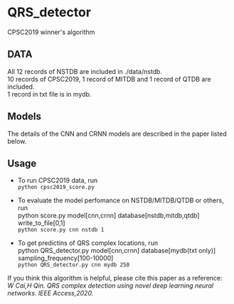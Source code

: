 # QRS_detector
CPSC2019 winner's algorithm  

## DATA
All 12 records of NSTDB are included in ./data/nstdb.  
10 records of CPSC2019, 1 record of MITDB and 1 record of QTDB are included.  
1 record in txt file is in mydb.  

## Models
The details of the CNN and CRNN models are described in the paper listed below.  

## Usage
   * To run CPSC2019 data, run   
		`python cpsc2019_score.py`  
		
   * To evaluate the model perfomance on NSTDB/MITDB/QTDB or others, run  
		python score.py model[cnn,crnn] database[nstdb,mitdb,qtdb] write_to_file[0,1]  
		`python score.py cnn nstdb 1`  
		
   * To get predictins of QRS complex locations, run  
		python QRS_detector.py model[cnn,crnn] database[mydb(txt only)] sampling_frequency[100-10000]  
		`python QRS_detector.py cnn mydb 250`
		
If you think this algorithm is helpful, please cite this paper as a reference:  
            _W Cai,H Qin. QRS complex detection using novel deep learning neural networks. IEEE Access,2020._
